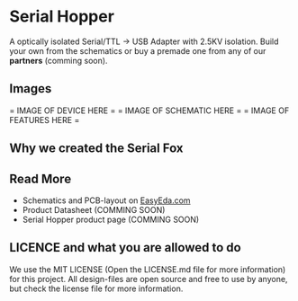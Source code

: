 
# Serial Hopper
A optically isolated Serial/TTL -> USB Adapter with 2.5KV isolation. Build your own from the schematics or buy a premade one from any of our **partners** (comming soon).

## Images
= IMAGE OF DEVICE HERE =
= IMAGE OF SCHEMATIC HERE =
= IMAGE OF FEATURES HERE =

## Why we created the Serial Fox

## Read More
* Schematics and PCB-layout on [EasyEda.com](https://easyeda.com/webjocke/SerialHopper)
* Product Datasheet (COMMING SOON)
* Serial Hopper product page (COMMING SOON)

## LICENCE and what you are allowed to do
We use the MIT LICENSE (Open the LICENSE.md file for more information) for this project. All design-files are open source and free to use by anyone, but check the license file for more information.